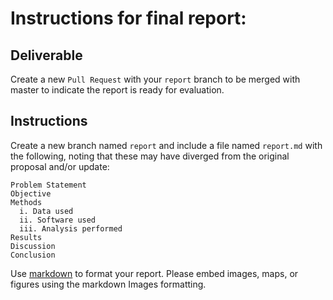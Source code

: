 # Instructions for final report:

## Deliverable
Create a new `Pull Request` with your `report` branch to be merged with master to indicate the report is ready for evaluation.

## Instructions
Create a new branch named `report` and include a file named `report.md` with the following, noting that these may have diverged from the original proposal and/or update:

```
Problem Statement
Objective
Methods 
  i. Data used 
  ii. Software used 
  iii. Analysis performed
Results
Discussion
Conclusion
```
Use [markdown](https://guides.github.com/pdfs/markdown-cheatsheet-online.pdf) to format your report. Please embed images, maps, or figures using the markdown Images formatting. 

